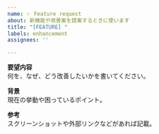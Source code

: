 ```yaml
---
name: ✨ Feature request
about: 新機能や改善案を提案するときに使います
title: "[FEATURE] "
labels: enhancement
assignees: ''

---
```


**要望内容**  
何を、なぜ、どう改善したいかを書いてください。

**背景**  
現在の挙動や困っているポイント。

**参考**  
スクリーンショットや外部リンクなどがあれば記載。
